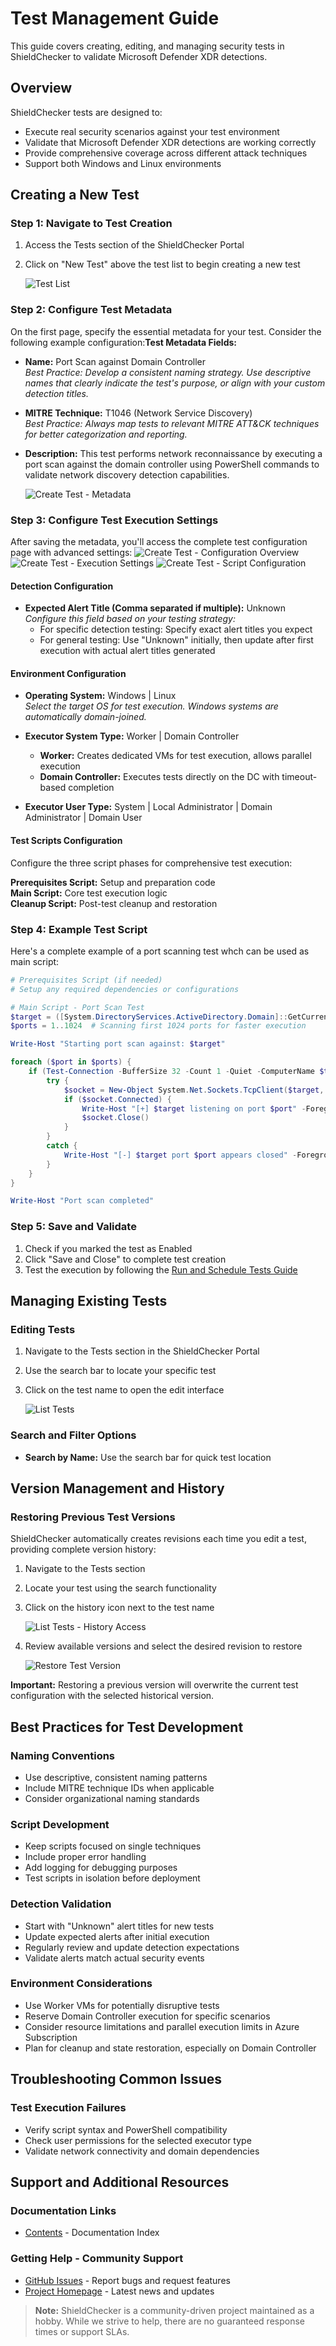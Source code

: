 # Test Management Guide

This guide covers creating, editing, and managing security tests in ShieldChecker to validate Microsoft Defender XDR detections.

## Overview

ShieldChecker tests are designed to:
- Execute real security scenarios against your test environment
- Validate that Microsoft Defender XDR detections are working correctly
- Provide comprehensive coverage across different attack techniques
- Support both Windows and Linux environments

## Creating a New Test

### Step 1: Navigate to Test Creation

1. Access the Tests section of the ShieldChecker Portal
2. Click on "New Test" above the test list to begin creating a new test

    ![Test List](img/ShieldChecker-CreateTest-01.png)

### Step 2: Configure Test Metadata

On the first page, specify the essential metadata for your test. Consider the following example configuration:**Test Metadata Fields:**
- **Name:** Port Scan against Domain Controller  
  *Best Practice: Develop a consistent naming strategy. Use descriptive names that clearly indicate the test's purpose, or align with your custom detection titles.*
  
- **MITRE Technique:** T1046 (Network Service Discovery)  
  *Best Practice: Always map tests to relevant MITRE ATT&CK techniques for better categorization and reporting.*
  
- **Description:** This test performs network reconnaissance by executing a port scan against the domain controller using PowerShell commands to validate network discovery detection capabilities.

    ![Create Test - Metadata](img/ShieldChecker-CreateTest-02.png)

### Step 3: Configure Test Execution Settings

After saving the metadata, you'll access the complete test configuration page with advanced settings:
    ![Create Test - Configuration Overview](img/ShieldChecker-CreateTest-03.png)
    ![Create Test - Execution Settings](img/ShieldChecker-CreateTest-04.png)
    ![Create Test - Script Configuration](img/ShieldChecker-CreateTest-05.png)

#### Detection Configuration
- **Expected Alert Title (Comma separated if multiple):** Unknown  
  *Configure this field based on your testing strategy:*
  - For specific detection testing: Specify exact alert titles you expect
  - For general testing: Use "Unknown" initially, then update after first execution with actual alert titles generated

#### Environment Configuration
- **Operating System:** Windows | Linux  
  *Select the target OS for test execution. Windows systems are automatically domain-joined.*

- **Executor System Type:** Worker | Domain Controller  
  - **Worker:** Creates dedicated VMs for test execution, allows parallel execution
  - **Domain Controller:** Executes tests directly on the DC with timeout-based completion

- **Executor User Type:** System | Local Administrator | Domain Administrator | Domain User

#### Test Scripts Configuration

Configure the three script phases for comprehensive test execution:

**Prerequisites Script:** Setup and preparation code  
**Main Script:** Core test execution logic  
**Cleanup Script:** Post-test cleanup and restoration

### Step 4: Example Test Script

Here's a complete example of a port scanning test whch can be used as main script:

```powershell
# Prerequisites Script (if needed)
# Setup any required dependencies or configurations

# Main Script - Port Scan Test
$target = ([System.DirectoryServices.ActiveDirectory.Domain]::GetCurrentDomain().DomainControllers[0])
$ports = 1..1024  # Scanning first 1024 ports for faster execution

Write-Host "Starting port scan against: $target"

foreach ($port in $ports) {
    if (Test-Connection -BufferSize 32 -Count 1 -Quiet -ComputerName $target) {
        try {
            $socket = New-Object System.Net.Sockets.TcpClient($target, $port)
            if ($socket.Connected) {
                Write-Host "[+] $target listening on port $port" -ForegroundColor Green
                $socket.Close()
            }
        }
        catch {
            Write-Host "[-] $target port $port appears closed" -ForegroundColor Red
        }
    }
}

Write-Host "Port scan completed"

```

### Step 5: Save and Validate

1. Check if you marked the test as Enabled
2. Click "Save and Close" to complete test creation
3. Test the execution by following the [Run and Schedule Tests Guide](ManageJobs.md)

## Managing Existing Tests

### Editing Tests

1. Navigate to the Tests section in the ShieldChecker Portal
2. Use the search bar to locate your specific test
3. Click on the test name to open the edit interface

    ![List Tests](img/ShieldChecker-ListTests-01.png)

### Search and Filter Options

- **Search by Name:** Use the search bar for quick test location

## Version Management and History

### Restoring Previous Test Versions

ShieldChecker automatically creates revisions each time you edit a test, providing complete version history:

1. Navigate to the Tests section
2. Locate your test using the search functionality  
3. Click on the history icon next to the test name

    ![List Tests - History Access](img/ShieldChecker-ListTests-01.png)

4. Review available versions and select the desired revision to restore

    ![Restore Test Version](img/ShieldChecker-RestoreOldVersion-01.png)

**Important:** Restoring a previous version will overwrite the current test configuration with the selected historical version.

## Best Practices for Test Development

### Naming Conventions
- Use descriptive, consistent naming patterns
- Include MITRE technique IDs when applicable
- Consider organizational naming standards

### Script Development
- Keep scripts focused on single techniques
- Include proper error handling
- Add logging for debugging purposes
- Test scripts in isolation before deployment

### Detection Validation
- Start with "Unknown" alert titles for new tests
- Update expected alerts after initial execution
- Regularly review and update detection expectations
- Validate alerts match actual security events

### Environment Considerations
- Use Worker VMs for potentially disruptive tests
- Reserve Domain Controller execution for specific scenarios
- Consider resource limitations and parallel execution limits in Azure Subscription
- Plan for cleanup and state restoration, especially on Domain Controller

## Troubleshooting Common Issues

### Test Execution Failures
- Verify script syntax and PowerShell compatibility
- Check user permissions for the selected executor type
- Validate network connectivity and domain dependencies

## Support and Additional Resources

### Documentation Links
- [Contents](Documentation.md) - Documentation Index

### Getting Help - Community Support
- [GitHub Issues](https://github.com/ThomasKur/UseCase.ShieldChecker/issues) - Report bugs and request features
- [Project Homepage](https://www.shieldchecker.ch) - Latest news and updates

> **Note:** ShieldChecker is a community-driven project maintained as a hobby. While we strive to help, there are no guaranteed response times or support SLAs.

